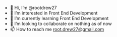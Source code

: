 - 👋 Hi, I’m @rootdrew27
- 👀 I’m interested in Front End Development
- 🌱 I’m currently learning Front End Development
- 💞️ I’m looking to collaborate on nothing as of now
- 📫 How to reach me root.drew27@gmail.com

<!---
rootdrew27/rootdrew27 is a ✨ special ✨ repository because its `README.md` (this file) appears on your GitHub profile.
You can click the Preview link to take a look at your changes.
--->
